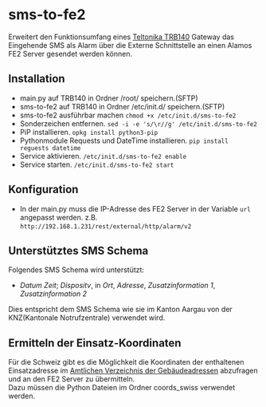 # sms-to-fe2
Erweitert den Funktionsumfang eines [Teltonika TRB140](https://teltonika-networks.com/products/gateways/trb140) Gateway das Eingehende SMS als Alarm über die Externe Schnittstelle an einen Alamos FE2 Server gesendet werden können.

## Installation 
- main.py auf TRB140 in Ordner /root/ speichern.(SFTP)
- sms-to-fe2 auf TRB140 in Ordner /etc/init.d/ speichern.(SFTP)
- sms-to-fe2 ausführbar machen ```chmod +x /etc/init.d/sms-to-fe2```
- Sonderzeichen entfernen. ```sed -i -e 's/\r//g' /etc/init.d/sms-to-fe2```
- PiP installieren. ```opkg install python3-pip```
- Pythonmodule Requests und DateTime installieren. ```pip install reguests datetime``` 
- Service aktivieren. ```/etc/init.d/sms-to-fe2 enable```
- Service starten. ```/etc/init.d/sms-to-fe2 start```

## Konfiguration
- In der main.py muss die IP-Adresse des FE2 Server in der Variable ```url``` angepasst werden.
  z.B. ```http://192.168.1.231/rest/external/http/alarm/v2```

## Unterstütztes SMS Schema 
Folgendes SMS Schema wird unterstützt:<br>
- *Datum Zeit*; *Dispositv*, in *Ort*, *Adresse*, *Zusatzinformation 1*, *Zusatzinformation 2*<br>

Dies entspricht dem SMS Schema wie sie im Kanton Aargau von der KNZ(Kantonale Notrufzentrale) verwendet wird.

## Ermitteln der Einsatz-Koordinaten
Für die Schweiz gibt es die Möglichkeit die Koordinaten der enthaltenen Einsatzadresse im [Amtlichen Verzeichnis der Gebäudeadressen](https://www.swisstopo.admin.ch/de/geodata/amtliche-verzeichnisse/gebaeudeadressenverzeichnis.html) abzufragen und an den FE2 Server zu übermitteln.<br>
Dazu müssen die Python Dateien im Ordner coords_swiss verwendet werden. 
